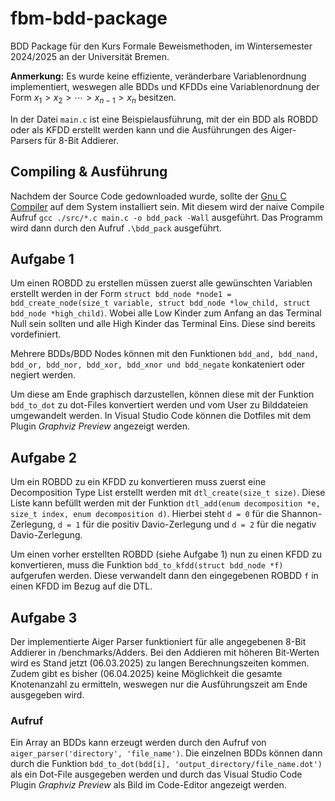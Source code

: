 # fbm-bdd-package

BDD Package für den Kurs Formale Beweismethoden, im Wintersemester 2024/2025 an der Universität Bremen.

**Anmerkung:** Es wurde keine effiziente, veränderbare Variablenordnung implementiert, weswegen alle BDDs und KFDDs eine Variablenordnung der Form $x_1 > x_2 > \cdots > x_{n-1} > x_n$ besitzen.

In der Datei ```main.c``` ist eine Beispielausführung, mit der ein BDD als ROBDD oder als KFDD erstellt werden kann und die Ausführungen des Aiger-Parsers für 8-Bit Addierer.

## Compiling & Ausführung
Nachdem der Source Code gedownloaded wurde, sollte der [Gnu C Compiler](https://gcc.gnu.org/) auf dem System installiert sein. Mit diesem wird der naive Compile Aufruf ```gcc ./src/*.c main.c -o bdd_pack -Wall``` ausgeführt.
Das Programm wird dann durch den Aufruf ```.\bdd_pack``` ausgeführt.

## Aufgabe 1
Um einen ROBDD zu erstellen müssen zuerst alle gewünschten Variablen erstellt werden in der Form ```struct bdd_node *node1 = bdd_create_node(size_t variable, struct bdd_node *low_child, struct bdd_node *high_child)```. Wobei alle Low Kinder zum Anfang an das Terminal Null sein sollten und alle High Kinder das Terminal Eins. Diese sind bereits vordefiniert.

Mehrere BDDs/BDD Nodes können mit den Funktionen ```bdd_and, bdd_nand, bdd_or, bdd_nor, bdd_xor, bdd_xnor und bdd_negate``` konkateniert oder negiert werden.

Um diese am Ende graphisch darzustellen, können diese mit der Funktion ```bdd_to_dot``` zu dot-Files konvertiert werden und vom User zu Bilddateien umgewandelt werden. In Visual Studio Code können die Dotfiles mit dem Plugin *Graphviz Preview* angezeigt werden.


## Aufgabe 2
Um ein ROBDD zu ein KFDD zu konvertieren muss zuerst eine Decomposition Type List erstellt werden mit ```dtl_create(size_t size)```.
Diese Liste kann befüllt werden mit der Funktion ```dtl_add(enum decomposition *e, size_t index, enum decomposition d)```. Hierbei steht ```d = 0``` für die Shannon-Zerlegung, ```d = 1``` für die positiv Davio-Zerlegung und ```d = 2``` für die negativ Davio-Zerlegung.

Um einen vorher erstellten ROBDD (siehe Aufgabe 1) nun zu einen KFDD zu konvertieren, muss die Funktion ```bdd_to_kfdd(struct bdd_node *f)``` aufgerufen werden. Diese verwandelt dann den eingegebenen ROBDD ```f``` in einen KFDD im Bezug auf die DTL.

## Aufgabe 3
Der implementierte Aiger Parser funktioniert für alle angegebenen 8-Bit Addierer in /benchmarks/Adders. Bei den Addieren mit höheren Bit-Werten wird es Stand jetzt (06.03.2025) zu langen Berechnungszeiten kommen.
Zudem gibt es bisher (06.04.2025) keine Möglichkeit die gesamte Knotenanzahl zu ermitteln, weswegen nur die Ausführungszeit am Ende ausgegeben wird.

### Aufruf
Ein Array an BDDs kann erzeugt werden durch den Aufruf von ```aiger_parser('directory', 'file_name')```.
Die einzelnen BDDs können dann durch die Funktion ```bdd_to_dot(bdd[i], 'output_directory/file_name.dot')``` als ein Dot-File ausgegeben werden und durch das Visual Studio Code Plugin *Graphviz Preview* als Bild im Code-Editor angezeigt werden.
